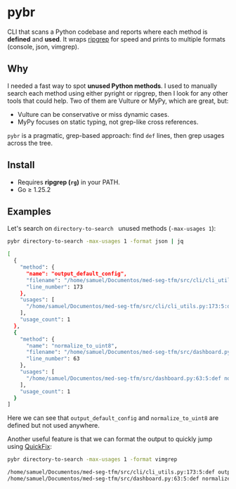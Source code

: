 # pybr
CLI that scans a Python codebase and reports where each method is **defined** and **used**.
It wraps [ripgrep](https://github.com/BurntSushi/ripgrep) for speed and prints to multiple formats (console, json, vimgrep).

## Why
I needed a fast way to spot **unused Python methods**. I used to manually search each method using
either pyright or ripgrep, then I look for any other tools that could help.
Two of them are Vulture or MyPy, which are great, but:
- Vulture can be conservative or miss dynamic cases.
- MyPy focuses on static typing, not grep-like cross references.

`pybr` is a pragmatic, grep-based approach: find `def` lines, then grep usages across the tree.

## Install
- Requires **ripgrep (`rg`)** in your PATH.
- Go ≥ 1.25.2

## Examples
Let's search on `directory-to-search ` unused methods (`-max-usages 1`):

```bash
pybr directory-to-search -max-usages 1 -format json | jq

[
  {
    "method": {
      "name": "output_default_config",
      "filename": "/home/samuel/Documentos/med-seg-tfm/src/cli/cli_utils.py",
      "line_number": 173
    },
    "usages": [
      "/home/samuel/Documentos/med-seg-tfm/src/cli/cli_utils.py:173:5:def output_default_config(to_stdout: bool, filename: str | None) -> None:"
    ],
    "usage_count": 1
  },
  {
    "method": {
      "name": "normalize_to_uint8",
      "filename": "/home/samuel/Documentos/med-seg-tfm/src/dashboard.py",
      "line_number": 63
    },
    "usages": [
      "/home/samuel/Documentos/med-seg-tfm/src/dashboard.py:63:5:def normalize_to_uint8(slice2d: np.ndarray) -> np.ndarray:"
    ],
    "usage_count": 1
  }
]
```

Here we can see that `output_default_config` and `normalize_to_uint8` are defined but not used anywhere.

Another useful feature is that we can format the output to quickly jump using [QuickFix](https://neovim.io/doc/user/quickfix.html):
```bash
pybr directory-to-search -max-usages 1 -format vimgrep

/home/samuel/Documentos/med-seg-tfm/src/cli/cli_utils.py:173:5:def output_default_config(to_stdout: bool, filename: str | None) -> None:
/home/samuel/Documentos/med-seg-tfm/src/dashboard.py:63:5:def normalize_to_uint8(slice2d: np.ndarray) -> np.ndarray:
```


